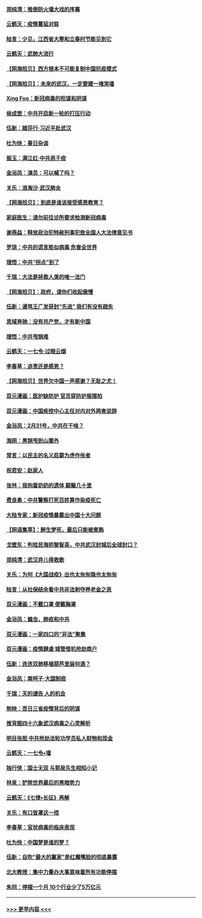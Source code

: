 #### [郑纯清：推倒防火墙大戏的序幕](../pages/nsc993/n11940838.md?t=03151131) 
#### [云鹤天：疫情蔓延对联](../pages/nsc993/n11940579.md?t=03151131) 
#### [陆言：少见，江西省大寒和立春时节能见到它](../pages/nsc993/n11939983.md?t=03151131) 
#### [云鹤天：武肺大流行](../pages/nsc993/n11939902.md?t=03151131) 
#### [【网海拾贝】西方根本不可能复制中国抗疫模式](../pages/nsc993/n11939725.md?t=03151131) 
#### [【网海拾贝】：未来的武汉，一定要建一堵哭墙](../pages/nsc993/n11938684.md?t=03151131) 
#### [Xing Foo：新冠病毒的阳谋和阴谋](../pages/nsc993/n11936086.md?t=03151131) 
#### [侯成罡：中共开启新一轮的打压行动](../pages/nsc993/n11935730.md?t=03151131) 
#### [伍新：踏莎行‧习近平赴武汉](../pages/nsc993/n11935157.md?t=03151131) 
#### [吐为快：春日杂谈](../pages/nsc993/n11934776.md?t=03151131) 
#### [振玉：满江红‧中共恶于疫](../pages/nsc993/n11934647.md?t=03151131) 
#### [金浴凤：演员：可以喊了吗？](../pages/nsc993/n11934602.md?t=03151131) 
#### [关乐：浪淘沙·武汉肺炎](../pages/nsc993/n11931792.md?t=03151131) 
#### [【网海拾贝】：到底是谁该接受感恩教育？](../pages/nsc993/n11931552.md?t=03151131) 
#### [家庭医生：请勿前往诊所要求检测新冠病毒](../pages/nsc993/n11929190.md?t=03151131) 
#### [谢燕益：释放政治犯特赦刑事犯致全国人大法律意见书](../pages/nsc993/n11928978.md?t=03151131) 
#### [罗琼：中共的谎言胜似病毒 危害全世界](../pages/nsc993/n11922636.md?t=03151131) 
#### [理悟：中共“拐点”到了](../pages/nsc993/n11928496.md?t=03151131) 
#### [千瑞：大法是拯救人类的唯一法门](../pages/nsc993/n11927637.md?t=03151131) 
#### [【网海拾贝】：政府，请你们收起傲慢](../pages/nsc993/n11926932.md?t=03151131) 
#### [伍新：谩骂王广发获封“先进” 我们有没有疏失](../pages/nsc993/n11926101.md?t=03151131) 
#### [思域奔驰：没有共产党，才有新中国](../pages/nsc993/n11926058.md?t=03151131) 
#### [理悟：中共甩锅难](../pages/nsc993/n11925355.md?t=03151131) 
#### [云鹤天：一七令·过眼云烟](../pages/nsc993/n11925284.md?t=03151131) 
#### [李春草：追责还是感恩？](../pages/nsc993/n11925274.md?t=03151131) 
#### [【网海拾贝】世界欠中国一声感谢？无耻之尤！](../pages/nsc993/n11925239.md?t=03151131) 
#### [双元漫画：医护缺防护 官员穿防护服摆拍](../pages/nsc993/n11923899.md?t=03151131) 
#### [双元漫画：中国疾控中心主任对内对外两套说辞](../pages/nsc993/n11921994.md?t=03151131) 
#### [金浴凤：2月31号，中共在干啥？](../pages/nsc993/n11922706.md?t=03151131) 
#### [海网：黑锅甩到山寨外](../pages/nsc993/n11922688.md?t=03151131) 
#### [常言：以民主的名义启蒙为虎作伥者](../pages/nsc993/n11922217.md?t=03151131) 
#### [祝君安：赵家人](../pages/nsc993/n11922209.md?t=03151131) 
#### [张林：我抱着奶奶的遗体 颠簸几十里](../pages/nsc993/n11920945.md?t=03151131) 
#### [费良勇：中共警察打死百姓算作染疫死亡](../pages/nsc993/n11919264.md?t=03151131) 
#### [大陆专家：新冠疫情暴露出中国十大问题](../pages/nsc993/n11919187.md?t=03151131) 
#### [【网语集萃】：醉生梦死，最后只能被煮熟](../pages/nsc993/n11918994.md?t=03151131) 
#### [戈壁东：判桂民海抓黎智英，中共武汉封城后全球封口？](../pages/nsc993/n11917982.md?t=03151131) 
#### [郑纯清：武汉弃儿得救歌](../pages/nsc993/n11917881.md?t=03151131) 
#### [关乐：为何《大国战疫》出也太匆匆隐也太匆匆](../pages/nsc993/n11917792.md?t=03151131) 
#### [陆言：从社保结余看中共非法剥夺养老金之恶](../pages/nsc993/n11917084.md?t=03151131) 
#### [双元漫画：不戴口罩 便戴胸罩](../pages/nsc993/n11916447.md?t=03151131) 
#### [金浴凤：蝗虫，肺疫和中共](../pages/nsc993/n11916904.md?t=03151131) 
#### [双元漫画：一家四口的“非法”聚集](../pages/nsc993/n11916378.md?t=03151131) 
#### [双元漫画：疫情肆虐 城管借机抢劫商户](../pages/nsc993/n11916310.md?t=03151131) 
#### [伍新：连连双肺移植葫芦里装何酒？](../pages/nsc993/n11913667.md?t=03151131) 
#### [金浴凤：南柯子·大国制疫](../pages/nsc993/n11913657.md?t=03151131) 
#### [千瑞：天的谴告  人的机会](../pages/nsc993/n11913309.md?t=03151131) 
#### [勉映：吾日三省疫情背后的阴谋](../pages/nsc993/n11913079.md?t=03151131) 
#### [推背图四十六象武汉病毒之心灵解析](../pages/nsc993/n11911761.md?t=03151131) 
#### [明目张胆 中共抢劫法轮功学员私人财物和现金](../pages/nsc993/n11910262.md?t=03151131) 
#### [云鹤天：一七令▪墙](../pages/nsc993/n11910627.md?t=03151131) 
#### [独行侠：国士无双 与郭泉先生相知小记](../pages/nsc993/n11910613.md?t=03151131) 
#### [林泉：铲除世界最后的黑暗势力](../pages/nsc993/n11909320.md?t=03151131) 
#### [云鹤天：《七律▪长征》再解](../pages/nsc993/n11909327.md?t=03151131) 
#### [关乐：有口皆罩这一捂](../pages/nsc993/n11908393.md?t=03151131) 
#### [李春草：官状病毒的临床表现](../pages/nsc993/n11908339.md?t=03151131) 
#### [吐为快：中国梦是谁的梦？](../pages/nsc993/n11906564.md?t=03151131) 
#### [伍新：自吹“最大的赢家”是红魔嘴脸的彻底暴露](../pages/nsc993/n11906407.md?t=03151131) 
#### [北大教授：集中力量办大事意味着所有功能停摆](../pages/nsc993/n11904800.md?t=03151131) 
#### [朱同：停摆一个月 10个行业少了5万亿元](../pages/nsc993/n11904498.md?t=03151131) 

----
#### [ >>> 更早内容 <<< ](../indexes/nsc993-earlier.md)
